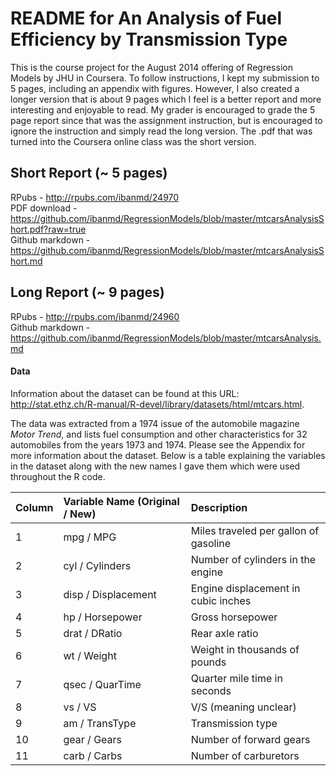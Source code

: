 # README for An Analysis of Fuel Efficiency by Transmission Type

This is the course project for the August 2014 offering of Regression Models by JHU in Coursera.  To follow instructions, I kept my submission to 5 pages, including an appendix with figures.  However, I also created a longer version that is about 9 pages which I feel is a better report and more interesting and enjoyable to read.  My grader is encouraged to grade the 5 page report since that was the assignment instruction, but is encouraged to ignore the instruction and simply read the long version.  The .pdf that was turned into the Coursera online class was the short version.

## Short Report (~ 5 pages)
RPubs - http://rpubs.com/ibanmd/24970    
PDF download - https://github.com/ibanmd/RegressionModels/blob/master/mtcarsAnalysisShort.pdf?raw=true     
Github markdown - https://github.com/ibanmd/RegressionModels/blob/master/mtcarsAnalysisShort.md     

## Long Report (~ 9 pages)
RPubs - http://rpubs.com/ibanmd/24960     
Github markdown - https://github.com/ibanmd/RegressionModels/blob/master/mtcarsAnalysis.md     

#### Data
Information about the dataset can be found at this URL: http://stat.ethz.ch/R-manual/R-devel/library/datasets/html/mtcars.html.  

The data was extracted from a 1974 issue of the automobile magazine *Motor Trend*, and lists fuel consumption and other characteristics for 32 automobiles from the years 1973 and 1974.  Please see the Appendix for more information about the dataset.  Below is a table explaining the variables in the dataset along with the new names I gave them which were used throughout the R code.

| Column         | Variable Name (Original / New)      | Description  |
| -------------- |:----------------------------------- |:------------ |
| 1              | mpg / MPG                           | Miles traveled per gallon of gasoline   
| 2              | cyl / Cylinders                     | Number of cylinders in the engine        
| 3              | disp / Displacement                 | Engine displacement in cubic inches        
| 4              | hp / Horsepower                     | Gross horsepower       
| 5              | drat / DRatio                       | Rear axle ratio          
| 6              | wt / Weight                         | Weight in thousands of pounds       
| 7              | qsec / QuarTime                     | Quarter mile time in seconds        
| 8              | vs / VS                             | V/S (meaning unclear)          
| 9              | am / TransType                      | Transmission type           
| 10             | gear / Gears                        | Number of forward gears        
| 11             | carb / Carbs                        | Number of carburetors  
